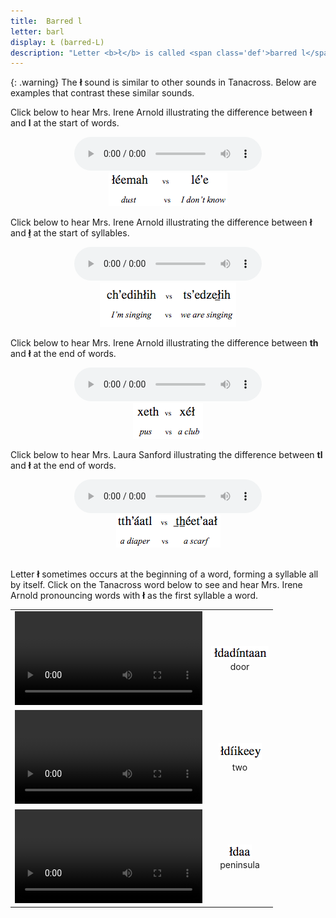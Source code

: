 ```yaml
---
title:  Barred l
letter: barl 
display: Ł (barred-L) 
description: "Letter <b>ł</b> is called <span class='def'>barred l</span> or <span class='def'>Indian l</span>, and is made with the tongue in the same place as the plain  l. Like plain l, air moves out of the mouth by going around the sides of the tongue. Unlike l, the sound <b>ł</b> is voiceless and is made with friction, so it sounds a bit rough."
---
```




{: .warning}
The <b>ł</b> sound is similar to other sounds in Tanacross. Below are examples that contrast these similar sounds.


Click below to hear Mrs. Irene Arnold illustrating the difference between <b>ł</b> and <b>l</b> at the start of words.


<center>
<audio controls src="/assets/audio/bar_l_l_comp.mp3" type="audio/mpeg">Your browser does not support the audio element.</audio><br/>
<img src="/assets/gif/bar_l_l_comp.gif" border="0">
</center>

Click below to hear Mrs. Irene Arnold illustrating the difference between <b>ł</b> and <b><u>ł</u></b> at the start of syllables.


<center>
<audio controls src="/assets/audio/bar_l_l_und_comp.mp3" type="audio/mpeg">Your browser does not support the audio element.</audio><br/>
<img src="/assets/gif/bar_l_l_und_cmp.gif" border="0">
</center>

Click below to hear Mrs. Irene Arnold illustrating the difference between <b>th</b> and <b>ł</b> at the end of words.


<center>
<audio controls src="/assets/audio/th_L_final_comp.mp3" type="audio/mpeg">Your browser does not support the audio element.</audio><br/>
<img src="/assets/gif//th_L_final_comp.gif" border="0">
</center>

Click below to hear Mrs. Laura Sanford illustrating the difference between <b>tl</b> and <b>ł</b> at the end of words.


<center>
<audio controls src="/assets/audio/tl_L_fnl_cmp_ls.mp3" type="audio/mpeg">Your browser does not support the audio element.</audio><br/>
<img src="/assets/gif/tl_L_fnl_cmp_ls.gif" border="0">
</center>
<br>

Letter <b>ł</b> sometimes occurs at the beginning of a word, forming a syllable all by itself. Click on the Tanacross word below to see and hear Mrs. Irene Arnold pronouncing words with <b>ł</b> as the first syllable a word.

<table>
<tr>
<td align="center"><video src="{{ site.vidpath }}Ldadi1ntaan.mp4" controls>Your browser does not support video.</video></td><td align="center"><img src="/assets/gif/Ldadi1ntaan.gif"/><br/><span class="gloss">door</span></td>
</tr>
<tr>
<td align="center"><video src="{{ site.vidpath }}Ldi1ikeey.mp4" controls>Your browser does not support video.</video></td><td align="center"><img src="/assets/gif/Ldi1ikeey.gif"/><br/><span class="gloss">two</span></td>
</tr>
<tr>
<td align="center"><video src="{{ site.vidpath }}Ldaa.mp4" controls>Your browser does not support video.</video></td><td align="center"><img src="/assets/gif/Ldaa.gif"/><br/><span class="gloss">peninsula</span></td>
</tr>
</table>



			
